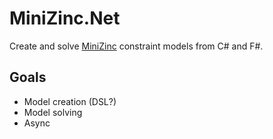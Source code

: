 # MiniZinc.Net

Create and solve [MiniZinc](https://www.minizinc.org/) constraint models from C# and F#.

## Goals
- Model creation (DSL?)
- Model solving
- Async
